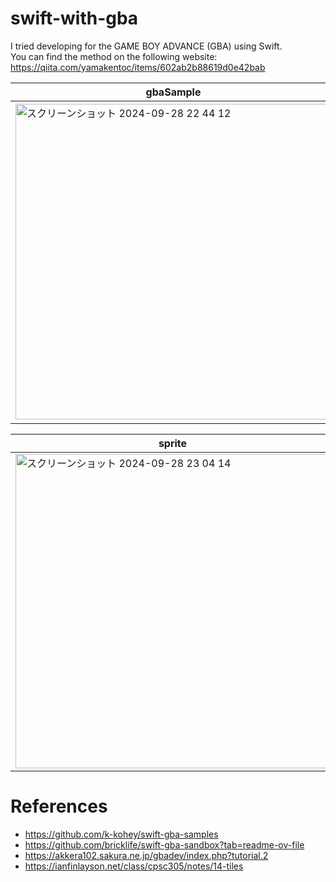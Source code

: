 # swift-with-gba  
I tried developing for the GAME BOY ADVANCE (GBA) using Swift.  
You can find the method on the following website:  
https://qiita.com/yamakentoc/items/602ab2b88619d0e42bab

|gbaSample|colorfulDot|animation|
|--|--|--|
|<img width="505" alt="スクリーンショット 2024-09-28 22 44 12" src="https://github.com/user-attachments/assets/75f6af39-d0ff-46d5-9c96-07c2d9d23d62">|<img width="498" alt="スクリーンショット 2024-09-28 22 43 52" src="https://github.com/user-attachments/assets/a58524d6-8c72-449b-bd6f-2a5618c27a7d">|<img width="509" alt="スクリーンショット 2024-09-28 22 43 32" src="https://github.com/user-attachments/assets/dfec57db-128b-4ef8-bd1d-b5086ba7441e">|

|sprite|scrollBG|
|--|--|
|<img width="503" alt="スクリーンショット 2024-09-28 23 04 14" src="https://github.com/user-attachments/assets/e1535845-50f1-429f-b8f9-df6897bb4494">|<img width="503" alt="スクリーンショット 2024-09-28 23 03 53" src="https://github.com/user-attachments/assets/2d2bafd9-e506-4af0-ac84-9e84fea179f1">|

# References
- https://github.com/k-kohey/swift-gba-samples
- https://github.com/bricklife/swift-gba-sandbox?tab=readme-ov-file
- https://akkera102.sakura.ne.jp/gbadev/index.php?tutorial.2
- https://ianfinlayson.net/class/cpsc305/notes/14-tiles
